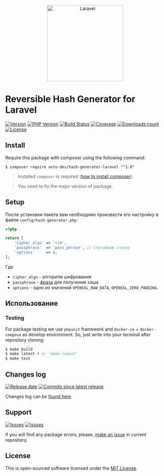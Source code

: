 <p align="center">
  <img src="https://laravel.com/assets/img/components/logo-laravel.svg" alt="Laravel" width="240" />
</p>

# Reversible Hash Generator for Laravel

[![Version][badge_packagist_version]][link_packagist]
[![PHP Version][badge_php_version]][link_packagist]
[![Build Status][badge_build_status]][link_build_status]
[![Coverage][badge_coverage]][link_coverage]
[![Downloads count][badge_downloads_count]][link_packagist]
[![License][badge_license]][link_license]

## Install

Require this package with composer using the following command:

```shell
$ composer require avto-dev/hash-generator-laravel "^1.0"
```

> Installed `composer` is required ([how to install composer][getcomposer]).

> You need to fix the major version of package.

## Setup

После установки пакета вам необходимо произвести его настройку в файле `config/hash-generator.php`:

```php
<?php

return [
    'cipher_algo' => 'rc4',
    'passphrase'  => 'pass_phrase', // Случайную строку
    'options'     => 0,
];
```

Где
 - `cipher_algo` - алгоритм шифрования
 - `passphrase` - [фраза](https://www.php.net/manual/ru/function.openssl-random-pseudo-bytes.php) для получения хэша
 - `options` - одно из значений `OPENSSL_RAW_DATA`, `OPENSSL_ZERO_PADDING`.

## Использование


### Testing

For package testing we use `phpunit` framework and `docker-ce` + `docker-compose` as develop environment. So, just write into your terminal after repository cloning:

```bash
$ make build
$ make latest # or 'make lowest'
$ make test
```

## Changes log

[![Release date][badge_release_date]][link_releases]
[![Commits since latest release][badge_commits_since_release]][link_commits]

Changes log can be [found here][link_changes_log].

## Support

[![Issues][badge_issues]][link_issues]
[![Issues][badge_pulls]][link_pulls]

If you will find any package errors, please, [make an issue][link_create_issue] in current repository.

## License

This is open-sourced software licensed under the [MIT License][link_license].

[badge_packagist_version]:https://img.shields.io/packagist/v/avto-dev/hash-generator-laravel.svg?maxAge=180
[badge_php_version]:https://img.shields.io/packagist/php-v/avto-dev/hash-generator-laravel.svg?longCache=true
[badge_build_status]:https://img.shields.io/github/workflow/status/avto-dev/hash-generator-laravel/tests/master
[badge_coverage]:https://img.shields.io/codecov/c/github/avto-dev/hash-generator-laravel/master.svg?maxAge=60
[badge_downloads_count]:https://img.shields.io/packagist/dt/avto-dev/hash-generator-laravel.svg?maxAge=180
[badge_license]:https://img.shields.io/packagist/l/avto-dev/hash-generator-laravel.svg?longCache=true
[badge_release_date]:https://img.shields.io/github/release-date/avto-dev/hash-generator-laravel.svg?style=flat-square&maxAge=180
[badge_commits_since_release]:https://img.shields.io/github/commits-since/avto-dev/hash-generator-laravel/latest.svg?style=flat-square&maxAge=180
[badge_issues]:https://img.shields.io/github/issues/avto-dev/hash-generator-laravel.svg?style=flat-square&maxAge=180
[badge_pulls]:https://img.shields.io/github/issues-pr/avto-dev/hash-generator-laravel.svg?style=flat-square&maxAge=180
[link_releases]:https://github.com/avto-dev/hash-generator-laravel/releases
[link_packagist]:https://packagist.org/packages/avto-dev/hash-generator-laravel
[link_build_status]:https://github.com/avto-dev/hash-generator-laravel/actions
[link_coverage]:https://codecov.io/gh/avto-dev/hash-generator-laravel/
[link_changes_log]:https://github.com/avto-dev/hash-generator-laravel/blob/master/CHANGELOG.md
[link_issues]:https://github.com/avto-dev/hash-generator-laravel/issues
[link_create_issue]:https://github.com/avto-dev/hash-generator-laravel/issues/new/choose
[link_commits]:https://github.com/avto-dev/hash-generator-laravel/commits
[link_pulls]:https://github.com/avto-dev/hash-generator-laravel/pulls
[link_license]:https://github.com/avto-dev/hash-generator-laravel/blob/master/LICENSE
[getcomposer]:https://getcomposer.org/download/
